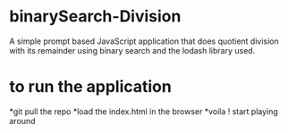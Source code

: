# binarySearch-Division
A simple prompt based JavaScript application that does quotient division with its remainder using binary search and the lodash library used.
# to run the application
*git pull the repo
*load the index.html in the browser
*voila ! start playing around
